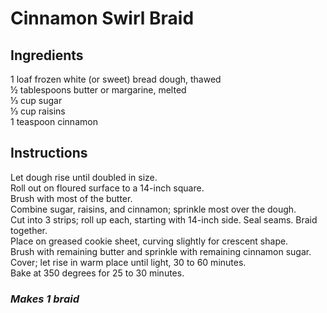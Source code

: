 # Cinnamon Swirl Braid

## Ingredients
1 loaf frozen white (or sweet) bread dough, thawed  
&frac12; tablespoons butter or margarine, melted  
&frac13; cup sugar  
&frac13; cup raisins  
1 teaspoon cinnamon  

## Instructions
Let dough rise until doubled in size.  
Roll out on floured surface to a 14-inch square.  
Brush with most of the butter.  
Combine sugar, raisins, and cinnamon; sprinkle most over the dough.  
Cut into 3 strips; roll up each, starting with 14-inch side. Seal seams. Braid together.  
Place on greased cookie sheet, curving slightly for crescent shape.  
Brush with remaining butter and sprinkle with remaining cinnamon sugar.  
Cover; let rise in warm place until light, 30 to 60 minutes.  
Bake at 350 degrees for 25 to 30 minutes.  

### *Makes 1 braid*